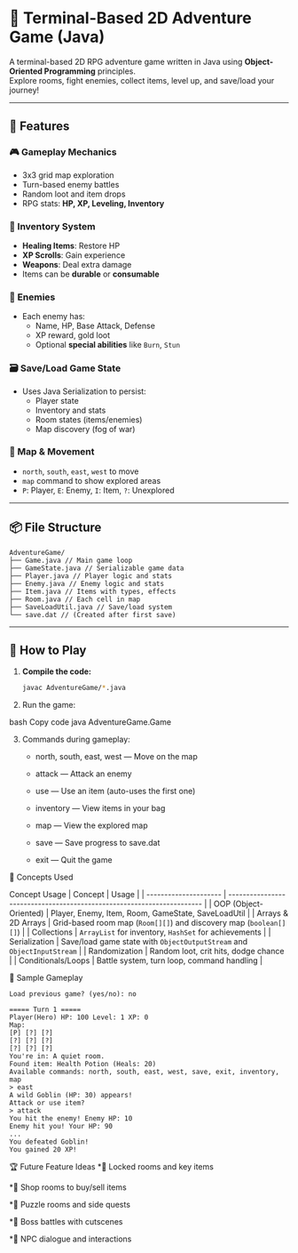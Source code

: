 # 🧭 Terminal-Based 2D Adventure Game (Java)

A terminal-based 2D RPG adventure game written in Java using **Object-Oriented Programming** principles.  
Explore rooms, fight enemies, collect items, level up, and save/load your journey!

---

## 🚀 Features

### 🎮 Gameplay Mechanics
- 3x3 grid map exploration
- Turn-based enemy battles
- Random loot and item drops
- RPG stats: **HP, XP, Leveling, Inventory**

### 💼 Inventory System
- **Healing Items**: Restore HP
- **XP Scrolls**: Gain experience
- **Weapons**: Deal extra damage
- Items can be **durable** or **consumable**

### 🧠 Enemies
- Each enemy has:
  - Name, HP, Base Attack, Defense
  - XP reward, gold loot
  - Optional **special abilities** like `Burn`, `Stun`

### 🗃️ Save/Load Game State
- Uses Java Serialization to persist:
  - Player state
  - Inventory and stats
  - Room states (items/enemies)
  - Map discovery (fog of war)

### 🧭 Map & Movement
- `north`, `south`, `east`, `west` to move
- `map` command to show explored areas
- `P`: Player, `E`: Enemy, `I`: Item, `?`: Unexplored

---

## 📦 File Structure
```
AdventureGame/
├── Game.java // Main game loop
├── GameState.java // Serializable game data
├── Player.java // Player logic and stats
├── Enemy.java // Enemy logic and stats
├── Item.java // Items with types, effects
├── Room.java // Each cell in map
├── SaveLoadUtil.java // Save/load system
└── save.dat // (Created after first save)
```

---

## 📖 How to Play

1. **Compile the code:**
   ```bash
   javac AdventureGame/*.java
2. Run the game:

bash
Copy code
java AdventureGame.Game

3. Commands during gameplay:

   * north, south, east, west — Move on the map

   * attack — Attack an enemy

   *  use — Use an item (auto-uses the first one)

   *  inventory — View items in your bag

   *  map — View the explored map

   *  save — Save progress to save.dat

   *  exit — Quit the game

🧠 Concepts Used

Concept	Usage
| Concept               | Usage                                                                  |
| --------------------- | ---------------------------------------------------------------------- |
| OOP (Object-Oriented) | Player, Enemy, Item, Room, GameState, SaveLoadUtil                     |
| Arrays & 2D Arrays    | Grid-based room map (`Room[][]`) and discovery map (`boolean[][]`)     |
| Collections           | `ArrayList` for inventory, `HashSet` for achievements                  |
| Serialization         | Save/load game state with `ObjectOutputStream` and `ObjectInputStream` |
| Randomization         | Random loot, crit hits, dodge chance                                   |
| Conditionals/Loops    | Battle system, turn loop, command handling                             |

🧪 Sample Gameplay

```
Load previous game? (yes/no): no

===== Turn 1 =====
Player(Hero) HP: 100 Level: 1 XP: 0
Map:
[P] [?] [?]
[?] [?] [?]
[?] [?] [?]
You're in: A quiet room.
Found item: Health Potion (Heals: 20)
Available commands: north, south, east, west, save, exit, inventory, map
> east
A wild Goblin (HP: 30) appears!
Attack or use item?
> attack
You hit the enemy! Enemy HP: 10
Enemy hit you! Your HP: 90
...
You defeated Goblin!
You gained 20 XP!
```
🏆 Future Feature Ideas
   *🔑 Locked rooms and key items

   *🛒 Shop rooms to buy/sell items

   *🧩 Puzzle rooms and side quests

   *👑 Boss battles with cutscenes

   *💬 NPC dialogue and interactions
   
